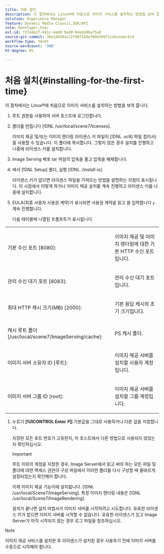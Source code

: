 ```yaml
---
title: 처음 설치
description: 이 절차에서는 Linux®에 처음으로 이미지 서비스를 설치하는 방법을 보여 줍니다.
solution: Experience Manager
feature: Dynamic Media Classic,SDK/API
role: Developer,User
exl-id: f27e6b27-641c-4a88-9ed0-94ada9ba75a9
source-git-commit: 3be1d948ac22f907169ef09b509f1cebceaec5c4
workflow-type: tm+mt
source-wordcount: '380'
ht-degree: 0%

---
```


# 처음 설치{#installing-for-the-first-time}

이 절차에서는 Linux®에 처음으로 이미지 서비스를 설치하는 방법을 보여 줍니다.

1. 루트 권한을 사용하여 서버 호스트에 로그인합니다.
1. 폴더를 만듭니다 [!DNL /usr/local/scene7/licenses].

   이미지 제공 및/또는 이미지 렌더링 라이센스 키 파일이 [!DNL .sc8] 파일 접미사)를 사용할 수 있습니다. 이 폴더에 복사합니다. 그렇지 않은 경우 설치를 진행하고 나중에 라이센스 키를 설치합니다.
1. Image Serving 배포 tar 파일의 압축을 풀고 압축을 해제합니다.
1. 에서 [!DNL Setup] 폴더, 실행 [!DNL ./install-is].

   라이센스 키가 없으면 라이센스 파일을 가져오는 방법을 설명하는 지침이 표시됩니다. 이 시점에서 이렇게 하거나 이미지 제공 설치를 계속 진행하고 라이센스 키를 나중에 설치합니다.
1. EULA(최종 사용자 사용권 계약)가 표시되면 사용권 계약을 읽고 을 입력합니다 `y` 계속 진행합니다.

   다음 테이블에 나열된 프롬프트가 표시됩니다.

<table id="table_0E7B673CAD8E4C5EB72F8283A0DDEFC8"> 
 <tbody> 
  <tr> 
   <td colname="col1"> <p><span class="codeph"> 기본 수신 포트 [8080]:</span> </p> </td>
   <td colname="col2"> <p>이미지 제공 및 이미지 렌더링에 대한 기본 HTTP 수신 포트입니다. </p> </td>
  </tr> 
  <tr> 
   <td colname="col1"> <p><span class="codeph"> 관리 수신 대기 포트 [8083]:</span> </p> </td> 
   <td colname="col2"> <p>관리 수신 대기 포트입니다. </p> </td>
  </tr> 
  <tr> 
   <td colname="col1"> <p><span class="codeph"> 최대 HTTP 캐시 크기(MB) [2000]:</span> </p> </td> 
   <td colname="col2"> <p>기본 응답 캐시의 초기 크기입니다. </p> </td>
  </tr>
  <tr> 
   <td colname="col1"> <p><span class="codeph"> 캐시 루트 폴더 [/usr/local/scene7/ImageServing/cache]:</span> </p> </td> 
   <td colname="col2"> <p>PS 캐시 폴더. </p> </td> 
  </tr> 
  <tr> 
   <td colname="col1"> <p><span class="codeph"> 이미지 서버 소유자 ID [루트]:</span> </p> </td>
   <td colname="col2"> <p>이미지 제공 서버를 설치할 사용자 계정입니다. </p> </td>
  </tr>
  <tr> 
   <td colname="col1"> <p><span class="codeph"> 이미지 서버 그룹 ID [root]:</span> </p> </td>
   <td colname="col2"> <p>이미지 제공 서버를 설치할 그룹 계정입니다. </p> </td>
  </tr>
 </tbody>
</table>

1. 누르기 **[!UICONTROL Enter 키]** 기본값을 그대로 사용하거나 다른 값을 지정합니다.

   지정된 모든 포트 번호가 고유한지, 이 호스트에서 다른 방법으로 사용되지 않았는지 확인하십시오.

   >[!IMPORTANT]
   >
   >루트 이외의 계정을 지정한 경우, Image Server에서 읽고 써야 하는 모든 파일 및 폴더에 대한 액세스 권한이 구성 파일에서 이러한 폴더를 다시 구성할 때 올바르게 설정되었는지 확인해야 합니다.
   >
   >이제 이미지 제공 기능이에 설치됩니다. [!DNL /usr/local/Scene7/ImageServing]. 특정 이미지 렌더링 내용은 [!DNL /usr/local/Scene7/ImageRendering].
   >
   >설치가 끝나면 설치 마법사가 이미지 서버를 시작하려고 시도합니다. 유효한 라이센스 키가 없으면 이미지 서버를 시작할 수 없습니다. 유효한 라이센스가 있고 Image Server가 아직 시작되지 않는 경우 로그 파일을 참조하십시오.

>[!NOTE]
>
>이미지 제공 서비스를 설치한 후 라이센스가 설치된 경우 사용하기 전에 이미지 서버를 수동으로 시작해야 합니다.
